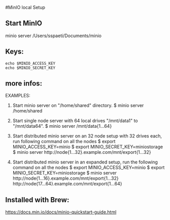 
#MinIO local Setup

## Start MinIO
minio server /Users/sspaeti/Documents/minio

## Keys:
```
echo $MINIO_ACCESS_KEY
echo $MINIO_SECRET_KEY
```

## more infos:
EXAMPLES:
  1. Start minio server on "/home/shared" directory.
     $ minio server /home/shared

  2. Start single node server with 64 local drives "/mnt/data1" to "/mnt/data64".
     $ minio server /mnt/data{1...64}

  3. Start distributed minio server on an 32 node setup with 32 drives each, run following command on all the nodes
     $ export MINIO_ACCESS_KEY=minio
     $ export MINIO_SECRET_KEY=miniostorage
     $ minio server http://node{1...32}.example.com/mnt/export{1...32}

  4. Start distributed minio server in an expanded setup, run the following command on all the nodes
     $ export MINIO_ACCESS_KEY=minio
     $ export MINIO_SECRET_KEY=miniostorage
     $ minio server http://node{1...16}.example.com/mnt/export{1...32} \
            http://node{17...64}.example.com/mnt/export{1...64}

## Installed with Brew:
https://docs.min.io/docs/minio-quickstart-guide.html